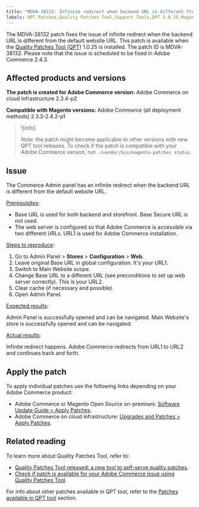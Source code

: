 ```yaml
---
title: "MDVA-38132: Infinite redirect when backend URL is different from default website URL"
labels: QPT Patches,Quality Patches Tool,Support Tools,QPT 1.0.25,Magento Commerce Cloud,Magento Commerce,2.3.3,2.3.4,2.3.3-p1,2.3.5,2.3.4-p2,2.3.5-p1,2.3.5-p2,2.3.6,2.3.6-p1,2.3.7,2.4.0,2.4.0-p1,2.4.1,2.4.1-p1,2.4.2,2.4.2-p1,Adobe Commerce,cloud infrastructure,on-premises
---
```


The MDVA-38132 patch fixes the issue of infinite redirect when the backend URL is different from the default website URL. This patch is available when the [Quality Patches Tool (QPT)](https://devdocs.magento.com/guides/v2.4/comp-mgr/patching.html#mqp) 1.0.25 is installed. The patch ID is MDVA-38132. Please note that the issue is scheduled to be fixed in Adobe Commerce 2.4.3.

## Affected products and versions

**The patch is created for Adobe Commerce version:**
Adobe Commerce on cloud infrastructure 2.3.4-p2

**Compatible with Magento versions:**
Adobe Commerce (all deployment methods) 2.3.3-2.4.2-p1
>![info]
>
>Note: the patch might become applicable to other versions with new QPT tool releases. To check if the patch is compatible with your Adobe Commerce version, run `./vendor/bin/magento-patches status`.

## Issue
The Commerce Admin panel has an infinite redirect when the backend URL is different from the default website URL.

<ins>Prerequisites</ins>:

* Base URL is used for both backend and storefront. Base Secure URL is not used.
* The web server is configured so that Adobe Commerce is accessible via two different URLs. URL1 is used for Adobe Commerce installation.

<ins>Steps to reproduce</ins>:

1. Go to Admin Panel > **Stores** > **Configuration** > **Web**.
1. Leave original Base URL in global configuration. It's your URL1.
1. Switch to Main Website scope.
1. Change Base URL to a different URL (see preconditions to set up web server correctly). This is your URL2.
1. Clear cache (if necessary and possible).
1. Open Admin Panel.

<ins>Expected results</ins>:

Admin Panel is successfully opened and can be navigated. Main Website's store is successfully opened and can be navigated.

<ins>Actual results</ins>:

Infinite redirect happens. Adobe Commerce redirects from URL1 to URL2 and continues back and forth.

## Apply the patch

To apply individual patches use the following links depending on your Adobe Commerce product:

* Adobe Commerce or Magento Open Source on-premises: [Software Update Guide > Apply Patches](https://devdocs.magento.com/guides/v2.4/comp-mgr/patching/mqp.html).
* Adobe Commerce on cloud infrastructure: [Upgrades and Patches > Apply Patches](https://devdocs.magento.com/cloud/project/project-patch.html).

## Related reading

To learn more about Quality Patches Tool, refer to:

* [Quality Patches Tool released: a new tool to self-serve quality patches](https://support.magento.com/hc/en-us/articles/360047139492).
* [Check if patch is available for your Adobe Commerce issue using Quality Patches Tool](https://support.magento.com/hc/en-us/articles/360047125252).

For info about other patches available in QPT tool, refer to the [Patches available in QPT tool](https://support.magento.com/hc/en-us/sections/360010506631-Patches-available-in-QPT-tool-) section.

